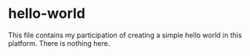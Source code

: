 # hello-world
This file contains my participation of creating a simple hello world in this platform.
 There is nothing here.
